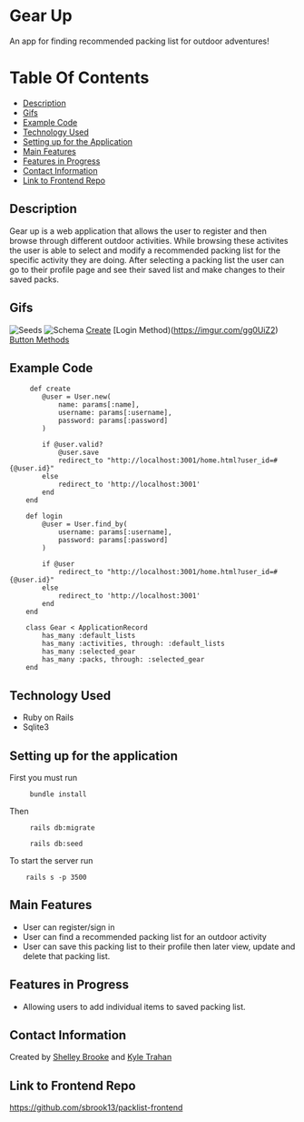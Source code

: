 # Gear Up

An app for finding recommended packing list for outdoor adventures!

# Table Of Contents 
- [Description](https://github.com/ktrahan2/packlist-backend#description)
- [Gifs](https://github.com/ktrahan2/packlist-backend#gifsvideo)
- [Example Code](https://github.com/ktrahan2/packlist-backend#example-code)
- [Technology Used](https://github.com/ktrahan2/packlist-backend#technology-used)
- [Setting up for the Application](https://github.com/ktrahan2/packlist-backend#setting-up-for-the-application)
- [Main Features](https://github.com/ktrahan2/packlist-backend#main-features)
- [Features in Progress](https://github.com/ktrahan2/packlist-backend#features-in-progress)
- [Contact Information](https://github.com/ktrahan2/packlist-backend#contact-information)
- [Link to Frontend Repo](https://github.com/ktrahan2/packlist-backend#link-to-frontend-repo)

## Description

Gear up is a web application that allows the user to register and then browse through different outdoor activities. While browsing these activites the user is able to select and modify a recommended packing list for the specific activity they are doing. After selecting a packing list the user can go to their profile page and see their saved list and make changes to their saved packs. 

## Gifs
![Seeds](https://media.giphy.com/media/J1QcLazM3SIb7CgZbG/giphy.gif)
![Schema](https://media.giphy.com/media/IhDIM46ARwOR08dfPi/giphy.gif)
[Create](https://imgur.com/ypaEXH4)
[Login Method)(https://imgur.com/gg0UiZ2)
[Button Methods](https://imgur.com/OVrbnoP)


## Example Code 

```
     def create
        @user = User.new(
            name: params[:name],
            username: params[:username],
            password: params[:password]
        )

        if @user.valid?
            @user.save
            redirect_to "http://localhost:3001/home.html?user_id=#{@user.id}"
        else
            redirect_to 'http://localhost:3001'
        end
    end
```
```
    def login
        @user = User.find_by(
            username: params[:username],
            password: params[:password]
        )
    
        if @user
            redirect_to "http://localhost:3001/home.html?user_id=#{@user.id}"
        else
            redirect_to 'http://localhost:3001'
        end
    end
```    
```
    class Gear < ApplicationRecord
        has_many :default_lists
        has_many :activities, through: :default_lists
        has_many :selected_gear
        has_many :packs, through: :selected_gear
    end
```

## Technology Used

- Ruby on Rails
- Sqlite3 

## Setting up for the application

First you must run

``` 
     bundle install 
```

Then

``` 
     rails db:migrate 
```
``` 
     rails db:seed 
 ```

To start the server run

```
    rails s -p 3500 
```

## Main Features

- User can register/sign in
- User can find a recommended packing list for an outdoor activity
- User can save this packing list to their profile then later view, update and delete that packing list. 

## Features in Progress

- Allowing users to add individual items to saved packing list. 

## Contact Information

Created by [Shelley Brooke](https://www.linkedin.com/in/sbrook13/) and [Kyle Trahan](https://www.linkedin.com/in/kyle-trahan-8384678b/)

## Link to Frontend Repo

https://github.com/sbrook13/packlist-frontend

